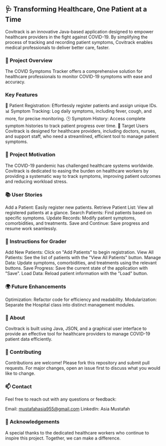 ## 🩺 Transforming Healthcare, One Patient at a Time
Covitrack is an innovative Java-based application designed to empower healthcare providers in the fight against COVID-19. By simplifying the process of tracking and recording patient symptoms, Covitrack enables medical professionals to deliver better care, faster.

### 🚀 Project Overview
The COVID Symptoms Tracker offers a comprehensive solution for healthcare professionals to monitor COVID-19 symptoms with ease and accuracy.

### Key Features
🔗 Patient Registration: Effortlessly register patients and assign unique IDs.
📊 Symptom Tracking: Log daily symptoms, including fever, cough, and more, for precise monitoring.
🕒 Symptom History: Access complete symptom histories to track patient progress over time.
🎯 Target Users
Covitrack is designed for healthcare providers, including doctors, nurses, and support staff, who need a streamlined, efficient tool to manage patient symptoms.

### 🌟 Project Motivation
The COVID-19 pandemic has challenged healthcare systems worldwide. Covitrack is dedicated to easing the burden on healthcare workers by providing a systematic way to track symptoms, improving patient outcomes and reducing workload stress.

### 📚 User Stories
Add a Patient: Easily register new patients.
Retrieve Patient List: View all registered patients at a glance.
Search Patients: Find patients based on specific symptoms.
Update Records: Modify patient symptoms, comorbidities, and treatments.
Save and Continue: Save progress and resume work seamlessly.
### 📖 Instructions for Grader
Add New Patients: Click on "Add Patients" to begin registration.
View All Patients: See the list of patients with the "View All Patients" button.
Manage Data: Update symptoms, comorbidities, and treatments using the relevant buttons.
Save Progress: Save the current state of the application with "Save".
Load Data: Reload patient information with the "Load" button.
### 🌍 Future Enhancements
Optimization: Refactor code for efficiency and readability.
Modularization: Separate the Hospital class into distinct management modules.
### 📌 About
Covitrack is built using Java, JSON, and a graphical user interface to provide an effective tool for healthcare providers to manage COVID-19 patient data efficiently.

### 🤝 Contributing
Contributions are welcome! Please fork this repository and submit pull requests. For major changes, open an issue first to discuss what you would like to change.

### 📫 Contact
Feel free to reach out with any questions or feedback:

Email: mustafahasia955@gmail.com
LinkedIn: Asia Mustafah
### 🌟 Acknowledgements
A special thanks to the dedicated healthcare workers who continue to inspire this project. Together, we can make a difference.
